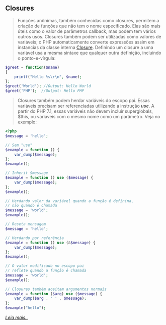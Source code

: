 ## Closures

> Funções anônimas, também conhecidas como closures, permitem a criação de funções que não tem o nome especificado. Elas são mais úteis como o valor de parâmetros callback, mas podem tem vários outros usos. Closures também podem ser utilizadas como valores de variáveis; o PHP automaticamente converte expressões assim em instancias da classe interna [Closure](https://www.php.net/manual/pt_BR/class.closure.php). Definindo um closure a uma variável usa a mesma sintaxe que qualquer outra definição, incluindo o ponto-e-vírgula:

```PHP
$greet = function($name)
{
    printf("Hello %s\r\n", $name);
};
$greet('World'); //Output: Hello World
$greet('PHP');  //Output: Hello PHP

```
> Closures também podem herdar variáveis do escopo pai. Essas variáveis precisam ser referenciadas utilizando a instrução ***use***. A partir do PHP 7.1, essas variáveis não devem incluir superglobals, $this, ou variáveis com o mesmo nome como um parâmetro. Veja no exemplo:

```php
<?php
$message = 'hello';

// Sem "use"
$example = function () {
    var_dump($message);
};
$example();

// Inherit $message
$example = function () use ($message) {
    var_dump($message);
};
$example();

// Herdando valor da variável quando a função é definina,
// não quando é chamada
$message = 'world';
$example();

// Reseta mensagem
$message = 'hello';

// Herdando por referência
$example = function () use (&$message) {
    var_dump($message);
};
$example();

// O valor modificado no escopo pai
// reflete quando a função é chamada
$message = 'world';
$example();

// Closures também aceitam argumentos normais
$example = function ($arg) use ($message) {
    var_dump($arg . ' ' . $message);
};
$example("hello");
```

[_Leia mais.._](https://www.php.net/manual/pt_BR/functions.anonymous.php)